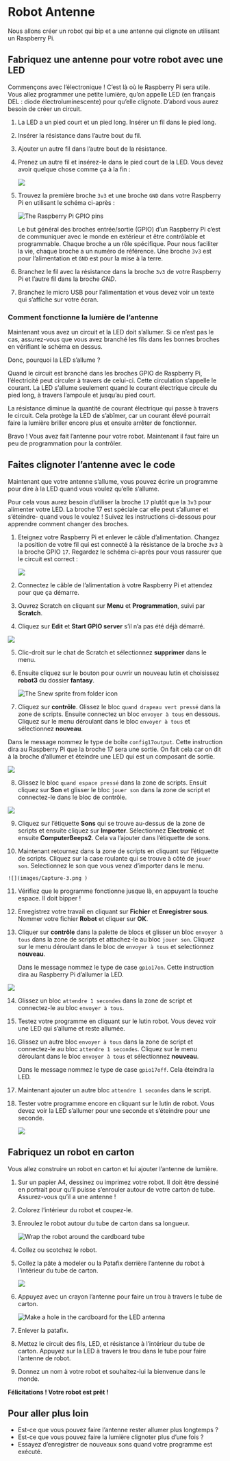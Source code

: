 # Robot Antenne

Nous allons créer un robot qui bip et a une antenne qui clignote en utilisant un Raspberry Pi.

## Fabriquez une antenne pour votre robot avec une LED

Commençons avec l’électronique ! C’est là où le Raspberry Pi sera utile. Vous allez programmer une petite lumière, qu’on appelle LED (en français DEL : diode électroluminescente) pour qu’elle clignote. D’abord vous aurez besoin de créer un circuit.

1.  La LED a un pied court et un pied long. Insérer un fil dans le pied long.

2.  Insérer la résistance dans l’autre bout du fil.

3.  Ajouter un autre fil dans l’autre bout de la résistance.

4.  Prenez un autre fil et insérez-le dans le pied court de la LED. Vous devez avoir quelque chose comme ça à la fin :

    ![](images/led-wired.png)

5.  Trouvez la première broche `3v3` et une broche `GND` dans votre Raspberry Pi en utilisant le schéma ci-après :

    ![](images/gpio.png "The Raspberry Pi GPIO pins")

    Le but général des broches entrée/sortie (GPIO) d’un Raspberry Pi c’est de communiquer avec le monde en extérieur et être contrôlable et programmable.  Chaque broche a un rôle spécifique. Pour nous faciliter la vie, chaque broche a un numéro de référence. Une broche `3v3` est pour l’alimentation et `GND` est pour la mise à la terre.

6.  Branchez le fil avec la résistance dans la broche `3v3` de votre Raspberry Pi et l’autre fil dans la broche *GND*.

7.  Branchez le micro USB pour l’alimentation et vous devez voir un texte qui s’affiche sur votre écran.

### Comment fonctionne la lumière de l’antenne

Maintenant vous avez un circuit et la LED doit s’allumer. Si ce n’est pas le cas, assurez-vous que vous avez branché les fils dans les bonnes broches en vérifiant le schéma en dessus. 

Donc, pourquoi la LED s’allume ?

Quand le circuit est branché dans les broches GPIO de Raspberry Pi, l’électricité peut circuler à travers de celui-ci. Cette circulation s’appelle le courant. La LED s’allume seulement quand le courant électrique circule du pied long, à travers l’ampoule et jusqu’au pied court. 

La résistance diminue la quantité de courant électrique qui passe à travers le circuit. Cela protège la LED de s’abîmer, car un courant élevé pourrait faire la lumière briller encore plus et ensuite arrêter de fonctionner.

Bravo ! Vous avez fait l’antenne pour votre robot. Maintenant il faut faire un peu de programmation pour la contrôler. 

## Faites clignoter l’antenne avec le code

Maintenant que votre antenne s’allume, vous pouvez écrire un programme pour dire à la LED quand vous voulez qu’elle s’allume.

Pour cela vous aurez besoin d’utiliser la broche `17` plutôt que la `3v3` pour alimenter votre LED. La broche 17 est spéciale car elle peut s’allumer et s’éteindre- quand vous le voulez ! Suivez les instructions ci-dessous pour apprendre comment changer des broches.

1.  Eteignez votre Raspberry Pi et enlever le câble d’alimentation. Changez la position de votre fil qui est connecté à la résistance de la broche `3v3` à la broche GPIO `17`. Regardez le schéma ci-après pour vous rassurer que le circuit est correct :

    ![](images/finished-circuit.png)

2.  Connectez le câble de l’alimentation à votre Raspberry Pi et attendez pour que ça démarre.

3.  Ouvrez Scratch en cliquant sur **Menu** et **Programmation**, suivi par **Scratch**.

4.  Cliquez sur **Edit** et **Start GPIO server** s’il n’a pas été déjà démarré.

 ![](images/gpio-server.png )
 
5. Clic-droit sur le chat de Scratch et sélectionnez **supprimer** dans le menu.

6.  Ensuite cliquez sur le bouton pour ouvrir un nouveau lutin et choisissez **robot3** du dossier **fantasy**.

    ![](images/new_sprite.png "The Snew sprite from folder icon")

7.  Cliquez sur **contrôle**. Glissez le bloc `quand drapeau vert pressé` dans la zone de scripts. Ensuite connectez un bloc `envoyer à tous` en dessous. Cliquez sur le menu déroulant dans le bloc `envoyer à tous` et sélectionnez **nouveau**.

Dans le message nommez le type de boîte `config17output`. Cette instruction dira au Raspberry Pi que la broche 17 sera une sortie. On fait cela car on dit à la broche d’allumer et éteindre une LED qui est un composant de sortie.  

   ![](images/Capture.png)

8.  Glissez le bloc `quand espace pressé` dans la zone de scripts. Ensuit cliquez sur **Son** et glisser le bloc `jouer son` dans la zone de script et connectez-le dans le bloc de contrôle. 

![](images/Capture-2.png )

9.  Cliquez sur l’étiquette **Sons** qui se trouve au-dessus de la zone de scripts et ensuite cliquez sur **Importer**. Sélectionnez **Electronic** et ensuite **ComputerBeeps2**. Cela va l’ajouter dans l’étiquette de sons. 

10.  Maintenant retournez dans la zone de scripts en cliquant sur l’étiquette de scripts. Cliquez sur la case roulante qui se trouve à côté de `jouer son`. Selectionnez le son que vous venez d’importer dans le menu.

    ![](images/Capture-3.png )

11. Vérifiez que le programme fonctionne jusque là, en appuyant la touche espace. Il doit bipper !

12. Enregistrez votre travail en cliquant sur **Fichier** et **Enregistrer sous**. Nommer votre fichier **Robot** et cliquer sur **OK**.

13.	Cliquer sur **contrôle** dans la palette de blocs et glisser un bloc `envoyer à tous` dans la zone de scripts et attachez-le au bloc `jouer son`. Cliquez sur le menu déroulant dans le bloc de `envoyer à tous` et selectionnez **nouveau**.


    Dans le message nommez le type de case `gpio17on`. Cette instruction dira au Raspberry Pi d’allumer la LED.

   ![](images/Capture-1.png )

14.	Glissez un bloc `attendre 1 secondes` dans la zone de script et connectez-le au bloc `envoyer à tous`.

15.	Testez votre programme en cliquant sur le lutin robot. Vous devez voir une LED qui s’allume et reste allumée.

16.	Glissez un autre bloc `envoyer à tous` dans la zone de script et connectez-le au bloc `attendre 1 secondes`.
Cliquez sur le menu déroulant dans le bloc `envoyer à tous` et sélectionnez **nouveau**.


    Dans le message nommez le type de case `gpio17off`. Cela éteindra la LED.

17.	Maintenant ajouter un autre bloc `attendre 1 secondes` dans le script.

18.	Tester votre programme encore en cliquant sur le lutin de robot. Vous devez voir la LED s’allumer pour une seconde et s’éteindre pour une seconde.

    ![](images/Capture-2.png )

## Fabriquez un robot en carton

Vous allez construire un robot en carton et lui ajouter l’antenne de lumière.

1.	Sur un papier A4, dessinez ou imprimez votre robot. Il doit être dessiné en portrait pour qu’il puisse s’enrouler autour de votre carton de tube. Assurez-vous qu’il a une antenne !

2.	Colorez l’intérieur du robot et coupez-le.

3.	Enroulez le robot autour du tube de carton dans sa longueur.

    ![](images/cardboard.png "Wrap the robot around the cardboard tube")

4.	Collez ou scotchez le robot.

5.	Collez la pâte à modeler ou la Patafix derrière l’antenne du robot à l’intérieur du tube de carton.

    ![](images/cardboard2.png)

6.	Appuyez avec un crayon l’antenne pour faire un trou à travers le tube de carton.

    ![](images/cardboard3.png "Make a hole in the cardboard for the LED antenna")

7.	Enlever la patafix.

8.	Mettez le circuit des fils, LED, et résistance à l’intérieur du tube de carton. Appuyez sur la LED à travers le trou dans le tube pour faire l’antenne de robot.

9.	Donnez un nom à votre robot et souhaitez-lui la bienvenue dans le monde.

**Félicitations ! Votre robot est prêt !**

## Pour aller plus loin

-	Est-ce que vous pouvez faire l’antenne rester allumer plus longtemps ?
-	Est-ce que vous pouvez faire la lumière clignoter plus d’une fois ?
-	Essayez d’enregistrer de nouveaux sons quand votre programme est exécuté.

